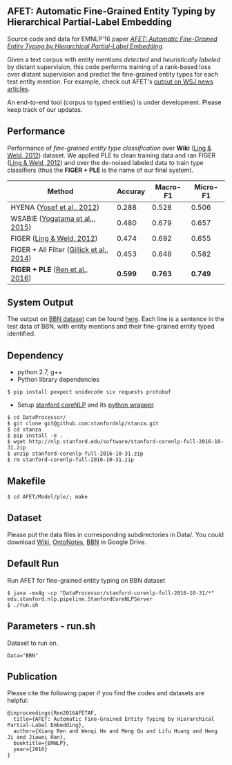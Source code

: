 ## AFET: Automatic Fine-Grained Entity Typing by Hierarchical Partial-Label Embedding

Source code and data for EMNLP'16 paper *[AFET: Automatic Fine-Grained Entity Typing by Hierarchical Partial-Label Embedding](http://xren7.web.engr.illinois.edu/16-AFET.pdf)*. 

Given a text corpus with entity mentions *detected* and *heuristically labeled* by distant supervision, this code performs training of a rank-based loss over distant supervision and predict the fine-grained entity types for each test entity mention. For example, check out AFET's [output on WSJ news articles](https://raw.githubusercontent.com/shanzhenren/PLE/master/Results/BBN/predictionInText_hple_hete_feature_perceptron.txt).

An end-to-end tool (corpus to typed entities) is under development. Please keep track of our updates.

## Performance
Performance of *fine-grained entity type classification* over **Wiki** ([Ling & Weld, 2012](http://xiaoling.github.io/pubs/ling-aaai12.pdf)) dataset. We applied PLE to clean training data and ran FIGER ([Ling & Weld, 2012](http://xiaoling.github.io/pubs/ling-aaai12.pdf)) and over the de-noised labeled data to train type classifiers (thus the **FIGER + PLE** is the name of our final system).

Method | Accuray | Macro-F1 | Micro-F1 
-------|-----------|--------|----
HYENA ([Yosef et al., 2012](http://aclweb.org/anthology/C/C12/C12-2133.pdf)) | 0.288 | 0.528 | 0.506 
WSABIE ([Yogatama et al,., 2015](http://www.cs.cmu.edu/~dyogatam/papers/yogatama+etal.acl2015short.pdf)) | 0.480 | 0.679 | 0.657 
FIGER ([Ling & Weld, 2012](http://xiaoling.github.io/pubs/ling-aaai12.pdf)) | 0.474 | 0.692 | 0.655 
FIGER + All Filter ([Gillick et al., 2014](https://arxiv.org/pdf/1412.1820.pdf)) |0.453 | 0.648 | 0.582 
**FIGER + PLE** ([Ren et al., 2016](https://arxiv.org/pdf/1602.05307.pdf)) | **0.599** | **0.763** | **0.749**


## System Output
The output on [BBN dataset](https://drive.google.com/file/d/0B2ke42d0kYFfTEs0RGpuanRLQlE/view?usp=sharing) can be found [here](https://raw.githubusercontent.com/shanzhenren/PLE/master/Results/BBN/predictionInText_hple_hete_feature_perceptron.txt). Each line is a sentence in the test data of BBN, with entity mentions and their fine-grained entity typed identified.


## Dependency
* python 2.7, g++
* Python library dependencies
```
$ pip install pexpect unidecode six requests protobuf
```
* Setup [stanford coreNLP](http://stanfordnlp.github.io/CoreNLP/) and its [python wrapper](https://github.com/stanfordnlp/stanza).
```
$ cd DataProcessor/
$ git clone git@github.com:stanfordnlp/stanza.git
$ cd stanza
$ pip install -e .
$ wget http://nlp.stanford.edu/software/stanford-corenlp-full-2016-10-31.zip
$ unzip stanford-corenlp-full-2016-10-31.zip
$ rm stanford-corenlp-full-2016-10-31.zip
```


## Makefile
```
$ cd AFET/Model/ple/; make
```

## Dataset
Please put the data files in corresponding subdirectories in Data/. You could download [Wiki](https://drive.google.com/file/d/0B2ke42d0kYFfVC1fazdKYnVhYWs/view?usp=sharing), [OntoNotes](https://drive.google.com/file/d/0B2ke42d0kYFfN1ZSVExLNlYwX1E/view?usp=sharing), [BBN](https://drive.google.com/file/d/0B2ke42d0kYFfdVk2ZkJ6TGRzR2M/view?usp=sharing) in Google Drive.

## Default Run
Run AFET for fine-grained entity typing on BBN dataset

```
$ java -mx4g -cp "DataProcessor/stanford-corenlp-full-2016-10-31/*" edu.stanford.nlp.pipeline.StanfordCoreNLPServer
$ ./run.sh  
```

## Parameters - run.sh
Dataset to run on.
```
Data="BBN"
```

## Publication
Please cite the following paper if you find the codes and datasets are helpful:
```
@inproceedings{Ren2016AFETAF,
  title={AFET: Automatic Fine-Grained Entity Typing by Hierarchical Partial-Label Embedding},
  author={Xiang Ren and Wenqi He and Meng Qu and Lifu Huang and Heng Ji and Jiawei Han},
  booktitle={EMNLP},
  year={2016}
}
```
